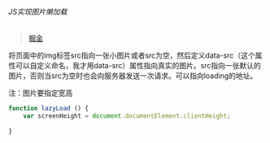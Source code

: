 ###### JS实现图片懒加载

> [掘金](https://juejin.im/post/583b10640ce463006ba2a71a)

将页面中的img标签src指向一张小图片或者src为空，然后定义data-src（这个属性可以自定义命名，我才用data-src）属性指向真实的图片。src指向一张默认的图片，否则当src为空时也会向服务器发送一次请求。可以指向loading的地址。

注：图片要指定宽高

```javascript
function lazyLoad () {
    var screenHeight = document.documentElement.clientHeight;
    
}
```